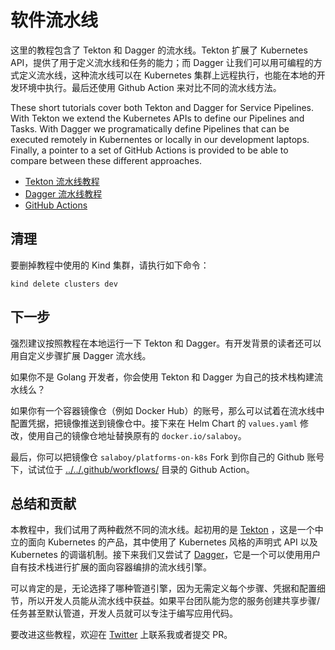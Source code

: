 # 软件流水线

这里的教程包含了 Tekton 和 Dagger 的流水线。Tekton 扩展了 Kubernetes API，提供了用于定义流水线和任务的能力；而 Dagger 让我们可以用可编程的方式定义流水线，这种流水线可以在 Kubernetes 集群上远程执行，也能在本地的开发环境中执行。最后还使用 Github Action 来对比不同的流水线方法。

These short tutorials cover both Tekton and Dagger for Service Pipelines. With Tekton we extend the Kubernetes APIs to define our Pipelines and Tasks. With Dagger we programatically define Pipelines that can be executed remotely in Kubernentes or locally in our development laptops. Finally, a pointer to a set of GitHub Actions is provided to be able to compare between these different approaches.

- [Tekton 流水线教程](tekton/README.zh-cn.md)
- [Dagger 流水线教程](dagger/README.zh-cn.md)
- [GitHub Actions](github-actions/README.zh-cn.md)

## 清理

要删掉教程中使用的 Kind 集群，请执行如下命令：

```
kind delete clusters dev
```

## 下一步

强烈建议按照教程在本地运行一下 Tekton 和 Dagger。有开发背景的读者还可以用自定义步骤扩展 Dagger 流水线。

如果你不是 Golang 开发者，你会使用 Tekton 和 Dagger 为自己的技术栈构建流水线么？

如果你有一个容器镜像仓（例如 Docker Hub）的账号，那么可以试着在流水线中配置凭据，把镜像推送到镜像仓中。接下来在 Helm Chart 的 `values.yaml` 修改，使用自己的镜像仓地址替换原有的 `docker.io/salaboy`。

最后，你可以把镜像仓 `salaboy/platforms-on-k8s` Fork 到你自己的 Github 账号下，试试位于 [../../.github/workflows/](../../.github/workflows/) 目录的 Github Action。

## 总结和贡献

本教程中，我们试用了两种截然不同的流水线。起初用的是 [Tekton](https://tekton.dev) ，这是一个中立的面向 Kubernetes 的产品，其中使用了 Kubernetes 风格的声明式 API 以及 Kubernetes 的调谐机制。接下来我们又尝试了 [Dagger](https://dagger.io)，它是一个可以使用用户自有技术栈进行扩展的面向容器编排的流水线引擎。

可以肯定的是，无论选择了哪种管道引擎，因为无需定义每个步骤、凭据和配置细节，所以开发人员能从流水线中获益。如果平台团队能为您的服务创建共享步骤/任务甚至默认管道，开发人员就可以专注于编写应用代码。

要改进这些教程，欢迎在 [Twitter](https://twitter.com/salaboy) 上联系我或者提交 PR。
